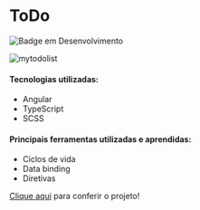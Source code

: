 # ToDo

![Badge em Desenvolvimento](http://img.shields.io/static/v1?label=STATUS&message=EM%20DESENVOLVIMENTO&color=GREEN&style=for-the-badge)

![mytodolist](https://user-images.githubusercontent.com/107049156/212996858-cfd3dbd4-7090-41f4-918e-fa6351284d80.png)


#### Tecnologias utilizadas:
- Angular
- TypeScript
- SCSS

#### Principais ferramentas utilizadas e aprendidas:
- Ciclos de vida
- Data binding
- Diretivas

[Clique aqui](https://catrombeta.github.io/angular-todo/) para conferir o projeto!
